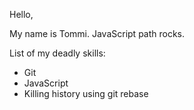Hello,

My name is Tommi. JavaScript path rocks.

List of my deadly skills:
* Git
* JavaScript
* Killing history using git rebase
